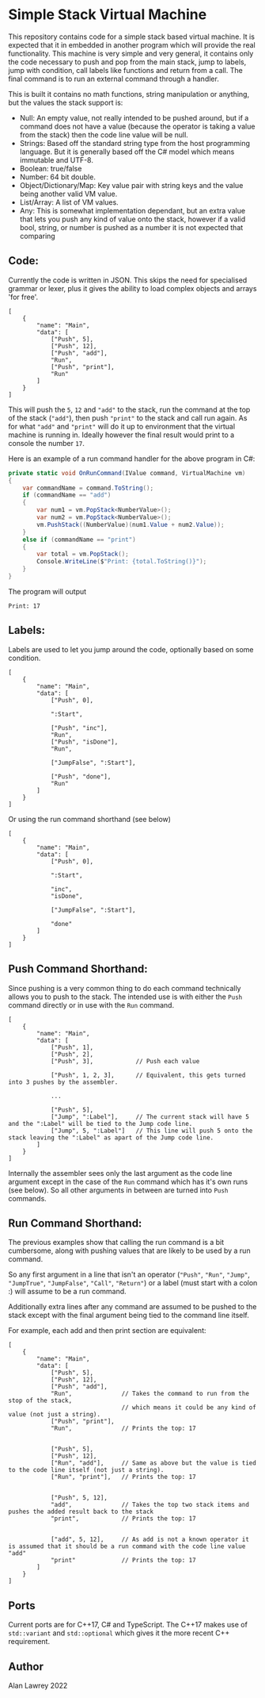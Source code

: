 Simple Stack Virtual Machine
=

This repository contains code for a simple stack based virtual machine. It is expected that it in embedded in another program which will provide the real functionality. This machine is very simple and very general, it contains only the code necessary to push and pop from the main stack, jump to labels, jump with condition, call labels like functions and return from a call. The final command is to run an external command through a handler.

This is built it contains no math functions, string manipulation or anything, but the values the stack support is:
- Null: An empty value, not really intended to be pushed around, but if a command does not have a value (because the operator is taking a value from the stack) then the code line value will be null.
- Strings: Based off the standard string type from the host programming language. But it is generally based off the C# model which means immutable and UTF-8.
- Boolean: true/false
- Number: 64 bit double.
- Object/Dictionary/Map: Key value pair with string keys and the value being another valid VM value.
- List/Array: A list of VM values.
- Any: This is somewhat implementation dependant, but an extra value that lets you push any kind of value onto the stack, however if a valid bool, string, or number is pushed as a number it is not expected that comparing

Code:
-

Currently the code is written in JSON. This skips the need for specialised grammar or lexer, plus it gives the ability to load complex objects and arrays 'for free'.

```jsonc
[
    {
        "name": "Main",
        "data": [
            ["Push", 5],
            ["Push", 12],
            ["Push", "add"],
            "Run",
            ["Push", "print"],
            "Run"
        ]
    }
]
```

This will push the `5`, `12` and `"add"` to the stack, run the command at the top of the stack (`"add"`), then push `"print"` to the stack and call run again. As for what `"add"` and `"print"` will do it up to environment that the virtual machine is running in. Ideally however the final result would print to a console the number `17`.

Here is an example of a run command handler for the above program in C#:
```csharp
private static void OnRunCommand(IValue command, VirtualMachine vm)
{
    var commandName = command.ToString();
    if (commandName == "add")
    {
        var num1 = vm.PopStack<NumberValue>();
        var num2 = vm.PopStack<NumberValue>();
        vm.PushStack((NumberValue)(num1.Value + num2.Value));
    }
    else if (commandName == "print")
    {
        var total = vm.PopStack();
        Console.WriteLine($"Print: {total.ToString()}");
    }
}
```

The program will output

```
Print: 17
```

Labels:
-

Labels are used to let you jump around the code, optionally based on some condition.

```jsonc
[
    {
        "name": "Main",
        "data": [
            ["Push", 0],

            ":Start",

            ["Push", "inc"],
            "Run",
            ["Push", "isDone"],
            "Run",

            ["JumpFalse", ":Start"],

            ["Push", "done"],
            "Run"
        ]
    }
]
```
Or using the run command shorthand (see below)
```jsonc
[
    {
        "name": "Main",
        "data": [
            ["Push", 0],

            ":Start",

            "inc",
            "isDone",

            ["JumpFalse", ":Start"],

            "done"
        ]
    }
]
```

Push Command Shorthand:
-

Since pushing is a very common thing to do each command technically allows you to push to the stack. The intended use is with either the `Push` command directly or in use with the `Run` command.
```jsonc
[
    {
        "name": "Main",
        "data": [
            ["Push", 1],
            ["Push", 2],
            ["Push", 3],            // Push each value

            ["Push", 1, 2, 3],      // Equivalent, this gets turned into 3 pushes by the assembler.

            ...

            ["Push", 5],
            ["Jump", ":Label"],     // The current stack will have 5 and the ":Label" will be tied to the Jump code line.
            ["Jump", 5, ":Label"]   // This line will push 5 onto the stack leaving the ":Label" as apart of the Jump code line.
        ]
    }
]
```

Internally the assembler sees only the last argument as the code line argument except in the case of the `Run` command which has it's own runs (see below). So all other arguments in between are turned into `Push` commands.

Run Command Shorthand:
-

The previous examples show that calling the run command is a bit cumbersome, along with pushing values that are likely to be used by a run command.

So any first argument in a line that isn't an operator (`"Push"`, `"Run"`, `"Jump"`, `"JumpTrue"`, `"JumpFalse"`, `"Call"`, `"Return"`) or a label (must start with a colon :) will assume to be a run command.

Additionally extra lines after any command are assumed to be pushed to the stack except with the final argument being tied to the command line itself.

For example, each add and then print section are equivalent:

```jsonc
[
    {
        "name": "Main",
        "data": [
            ["Push", 5],
            ["Push", 12],
            ["Push", "add"],
            "Run",              // Takes the command to run from the stop of the stack,
                                // which means it could be any kind of value (not just a string).
            ["Push", "print"],
            "Run",              // Prints the top: 17


            ["Push", 5],
            ["Push", 12],
            ["Run", "add"],     // Same as above but the value is tied to the code line itself (not just a string).
            ["Run", "print"],   // Prints the top: 17


            ["Push", 5, 12],
            "add",              // Takes the top two stack items and pushes the added result back to the stack
            "print",            // Prints the top: 17


            ["add", 5, 12],     // As add is not a known operator it is assumed that it should be a run command with the code line value "add"
            "print"             // Prints the top: 17
        ]
    }
]
```

Ports
-

Current ports are for C++17, C# and TypeScript. The C++17 makes use of `std::variant` and `std::optional` which gives it the more recent C++ requirement.

Author
-
Alan Lawrey 2022
